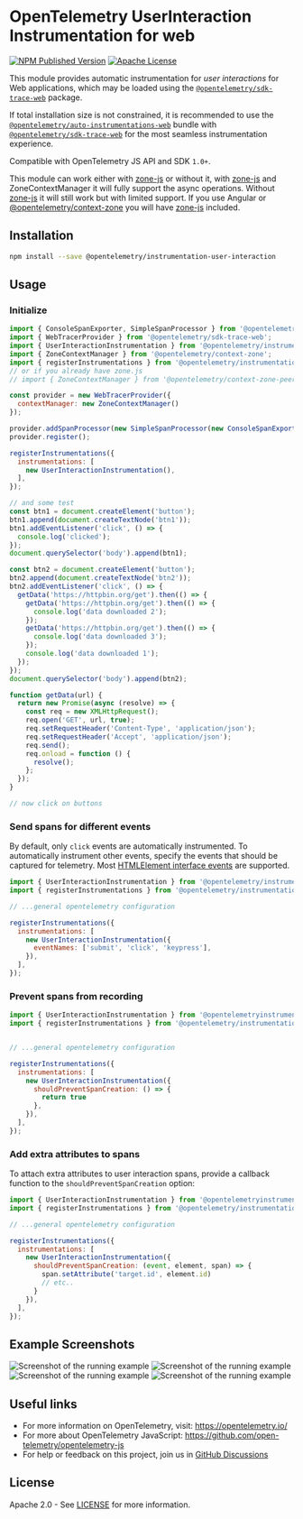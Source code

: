 # OpenTelemetry UserInteraction Instrumentation for web

[![NPM Published Version][npm-img]][npm-url]
[![Apache License][license-image]][license-image]

This module provides automatic instrumentation for *user interactions* for Web applications, which may be loaded using the [`@opentelemetry/sdk-trace-web`](https://www.npmjs.com/package/@opentelemetry/sdk-trace-web) package.

If total installation size is not constrained, it is recommended to use the [`@opentelemetry/auto-instrumentations-web`](https://www.npmjs.com/package/@opentelemetry/auto-instrumentations-web) bundle with [`@opentelemetry/sdk-trace-web`](https://www.npmjs.com/package/@opentelemetry/sdk-trace-web) for the most seamless instrumentation experience.

Compatible with OpenTelemetry JS API and SDK `1.0+`.

This module can work either with [zone-js] or without it, with [zone-js] and ZoneContextManager it will fully support the async operations. Without [zone-js] it will still work but with limited support.
If you use Angular or [@opentelemetry/context-zone] you will have [zone-js] included.

## Installation

```bash
npm install --save @opentelemetry/instrumentation-user-interaction
```

## Usage

### Initialize

```js
import { ConsoleSpanExporter, SimpleSpanProcessor } from '@opentelemetry/sdk-trace-base';
import { WebTracerProvider } from '@opentelemetry/sdk-trace-web';
import { UserInteractionInstrumentation } from '@opentelemetry/instrumentation-user-interaction';
import { ZoneContextManager } from '@opentelemetry/context-zone';
import { registerInstrumentations } from '@opentelemetry/instrumentation';
// or if you already have zone.js
// import { ZoneContextManager } from '@opentelemetry/context-zone-peer-dep';

const provider = new WebTracerProvider({
  contextManager: new ZoneContextManager()
});

provider.addSpanProcessor(new SimpleSpanProcessor(new ConsoleSpanExporter()));
provider.register();

registerInstrumentations({
  instrumentations: [
    new UserInteractionInstrumentation(),
  ],
});

// and some test
const btn1 = document.createElement('button');
btn1.append(document.createTextNode('btn1'));
btn1.addEventListener('click', () => {
  console.log('clicked');
});
document.querySelector('body').append(btn1);

const btn2 = document.createElement('button');
btn2.append(document.createTextNode('btn2'));
btn2.addEventListener('click', () => {
  getData('https://httpbin.org/get').then(() => {
    getData('https://httpbin.org/get').then(() => {
      console.log('data downloaded 2');
    });
    getData('https://httpbin.org/get').then(() => {
      console.log('data downloaded 3');
    });
    console.log('data downloaded 1');
  });
});
document.querySelector('body').append(btn2);

function getData(url) {
  return new Promise(async (resolve) => {
    const req = new XMLHttpRequest();
    req.open('GET', url, true);
    req.setRequestHeader('Content-Type', 'application/json');
    req.setRequestHeader('Accept', 'application/json');
    req.send();
    req.onload = function () {
      resolve();
    };
  });
}

// now click on buttons

```

### Send spans for different events

By default, only `click` events are automatically instrumented. To automatically instrument other events, specify the events that should be captured for telemetry. Most [HTMLElement interface events](https://developer.mozilla.org/en-US/docs/Web/API/HTMLElement#events) are supported.

```js
import { UserInteractionInstrumentation } from '@opentelemetry/instrumentation-user-interaction';
import { registerInstrumentations } from '@opentelemetry/instrumentation';

// ...general opentelemetry configuration

registerInstrumentations({
  instrumentations: [
    new UserInteractionInstrumentation({
      eventNames: ['submit', 'click', 'keypress'],
    }),
  ],
});
```

### Prevent spans from recording

```js
import { UserInteractionInstrumentation } from '@opentelemetryinstrumentation-user-interaction';
import { registerInstrumentations } from '@opentelemetry/instrumentation';


// ...general opentelemetry configuration

registerInstrumentations({
  instrumentations: [
    new UserInteractionInstrumentation({
      shouldPreventSpanCreation: () => {
        return true
      },
    }),
  ],
});
```

### Add extra attributes to spans

To attach extra attributes to user interaction spans, provide a callback function to the `shouldPreventSpanCreation` option:

```js
import { UserInteractionInstrumentation } from '@opentelemetryinstrumentation-user-interaction';
import { registerInstrumentations } from '@opentelemetry/instrumentation';

// ...general opentelemetry configuration

registerInstrumentations({
  instrumentations: [
    new UserInteractionInstrumentation({
      shouldPreventSpanCreation: (event, element, span) => {
        span.setAttribute('target.id', element.id)
        // etc..
      }
    }),
  ],
});
```

## Example Screenshots

![Screenshot of the running example](images/main.jpg)
![Screenshot of the running example](images/click.jpg)
![Screenshot of the running example](images/main-sync.jpg)
![Screenshot of the running example](images/click-sync.jpg)

## Useful links

- For more information on OpenTelemetry, visit: <https://opentelemetry.io/>
- For more about OpenTelemetry JavaScript: <https://github.com/open-telemetry/opentelemetry-js>
- For help or feedback on this project, join us in [GitHub Discussions][discussions-url]

## License

Apache 2.0 - See [LICENSE][license-url] for more information.

[discussions-url]: https://github.com/open-telemetry/opentelemetry-js/discussions
[license-url]: https://github.com/open-telemetry/opentelemetry-js/blob/main/LICENSE
[license-image]: https://img.shields.io/badge/license-Apache_2.0-green.svg?style=flat
[npm-url]: https://www.npmjs.com/package/@opentelemetry/instrumentation-user-interaction
[npm-img]: https://badge.fury.io/js/%40opentelemetry%2Finstrumentation-user-interaction.svg
[zone-js]: https://www.npmjs.com/package/zone.js
[@opentelemetry/context-zone]: https://www.npmjs.com/package/@opentelemetry/context-zone
